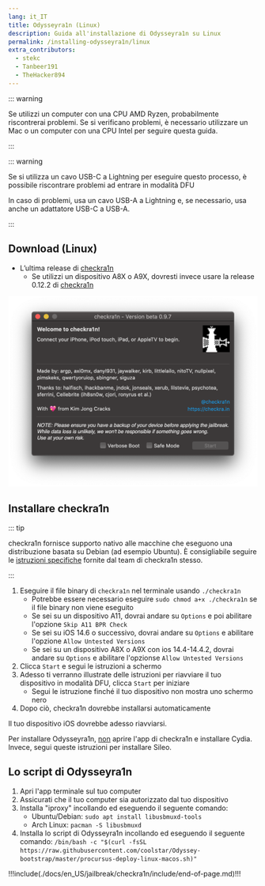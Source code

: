```yaml
---
lang: it_IT
title: Odysseyra1n (Linux)
description: Guida all'installazione di Odysseyra1n su Linux
permalink: /installing-odysseyra1n/linux
extra_contributors:
  - stekc
  - Tanbeer191
  - TheHacker894
---
```


::: warning

Se utilizzi un computer con una CPU AMD Ryzen, probabilmente riscontrerai problemi. Se si verificano problemi, è necessario utilizzare un Mac o un computer con una CPU Intel per seguire questa guida.

:::

::: warning

Se si utilizza un cavo USB-C a Lightning per eseguire questo processo, è possibile riscontrare problemi ad entrare in modalità DFU

In caso di problemi, usa un cavo USB-A a Lightning e, se necessario, usa anche un adattatore USB-C a USB-A.

:::

## Download (Linux)

- L’ultima release di [checkra1n](https://checkra.in)
  - Se utilizzi un dispositivo A8X o A9X, dovresti invece usare la release 0.12.2 di [checkra1n](https://checkra.in/releases/0.12.2-beta#all-downloads)

![Uno screenshot dell’applicazione di checkra1n](/assets/images/checkra1n.png)

## Installare checkra1n

::: tip

checkra1n fornisce supporto nativo alle macchine che eseguono una distribuzione basata su Debian (ad esempio Ubuntu). È consigliabile seguire le [istruzioni specifiche](https://checkra.in/linux) fornite dal team di checkra1n stesso.

:::

1. Eseguire il file binary di `checkra1n` nel terminale usando `./checkra1n`
    - Potrebbe essere necessario eseguire `sudo chmod a+x ./checkra1n` se il file binary non viene eseguito
    - Se sei su un dispositivo A11, dovrai andare su `Options` e poi abilitare l'opzione `Skip A11 BPR Check`
    - Se sei su iOS 14.6 o successivo, dovrai andare su `Options` e abilitare l'opzione `Allow Untested Versions`
    - Se sei su un dispositivo A8X o A9X con ios 14.4-14.4.2, dovrai andare su `Options` e abilitare l'opzionse `Allow Untested Versions`
1. Clicca `Start` e segui le istruzioni a schermo
1. Adesso ti verranno illustrate delle istruzioni per riavviare il tuo dispositivo in <router-link to="/faq/#what-is-dfu-mode">modalità DFU</router-link>, clicca `Start` per iniziare
    - Segui le istruzione finché il tuo dispositivo non mostra uno schermo nero
1. Dopo ciò, checkra1n dovrebbe installarsi automaticamente

Il tuo dispositivo iOS dovrebbe adesso riavviarsi.

Per installare Odysseyra1n, <u>non</u> aprire l'app di checkra1n e installare Cydia. Invece, segui queste istruzioni per installare Sileo.

## Lo script di Odysseyra1n

1. Apri l'app terminale sul tuo computer
1. Assicurati che il tuo computer sia autorizzato dal tuo dispositivo
1. Installa "iproxy" incollando ed eseguendo il seguente comando:
    - Ubuntu/Debian: `sudo apt install libusbmuxd-tools`
    - Arch Linux: `pacman -S libusbmuxd`
1. Installa lo script di Odysseyra1n incollando ed eseguendo il seguente comando: `/bin/bash -c "$(curl -fsSL https://raw.githubusercontent.com/coolstar/Odyssey-bootstrap/master/procursus-deploy-linux-macos.sh)"`

!!!include(./docs/en_US/jailbreak/checkra1n/include/end-of-page.md)!!!
